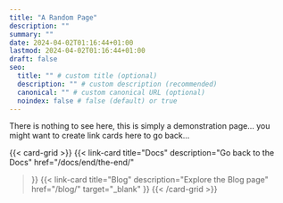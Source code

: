 ```yaml
---
title: "A Random Page"
description: ""
summary: ""
date: 2024-04-02T01:16:44+01:00
lastmod: 2024-04-02T01:16:44+01:00
draft: false
seo:
  title: "" # custom title (optional)
  description: "" # custom description (recommended)
  canonical: "" # custom canonical URL (optional)
  noindex: false # false (default) or true
---
```


There is nothing to see here, this is simply a demonstration page... you might want to create link cards here to go back...

{{< card-grid >}}
  {{< link-card
    title="Docs"
    description="Go back to the Docs"
    href="/docs/end/the-end/"
  >}}
  {{< link-card
    title="Blog"
    description="Explore the Blog page"
    href="/blog/"
    target="_blank"
  >}}
{{< /card-grid >}}